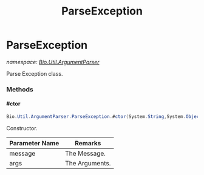 ﻿---
title: ParseException
---

# ParseException
_namespace: [Bio.Util.ArgumentParser](N-Bio.Util.ArgumentParser.html)_

Parse Exception class.

### Methods

#### #ctor
```csharp
Bio.Util.ArgumentParser.ParseException.#ctor(System.String,System.Object[])
```
Constructor.

|Parameter Name|Remarks|
|--------------|-------|
|message|The Message.|
|args|The Arguments.|





